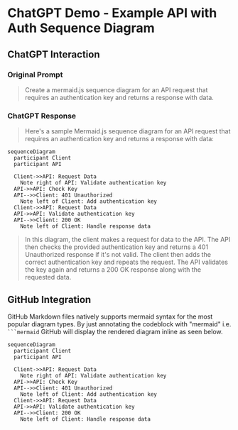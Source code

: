 # ChatGPT Demo - Example API with Auth Sequence Diagram

## ChatGPT Interaction

### Original Prompt

> Create a mermaid.js sequence diagram for an API request that requires an authentication key and returns a response with data.

### ChatGPT Response

> Here's a sample Mermaid.js sequence diagram for an API request that requires an authentication key and returns a response with data:

```
sequenceDiagram
  participant Client
  participant API

  Client->>API: Request Data
    Note right of API: Validate authentication key
  API->>API: Check Key
  API-->>Client: 401 Unauthorized
    Note left of Client: Add authentication key
  Client->>API: Request Data
  API->>API: Validate authentication key
  API-->>Client: 200 OK
    Note left of Client: Handle response data

```

> In this diagram, the client makes a request for data to the API. The API then checks the provided authentication key and returns a 401 Unauthorized response if it's not valid. The client then adds the correct authentication key and repeats the request. The API validates the key again and returns a 200 OK response along with the requested data.

## GitHub Integration

GitHub Markdown files natively supports mermaid syntax for the most popular diagram types. By just annotating the codeblock with "mermaid" i.e. ` ```mermaid` GitHub will display the rendered diagram inline as seen below.

```mermaid
sequenceDiagram
  participant Client
  participant API

  Client->>API: Request Data
    Note right of API: Validate authentication key
  API->>API: Check Key
  API-->>Client: 401 Unauthorized
    Note left of Client: Add authentication key
  Client->>API: Request Data
  API->>API: Validate authentication key
  API-->>Client: 200 OK
    Note left of Client: Handle response data
```
